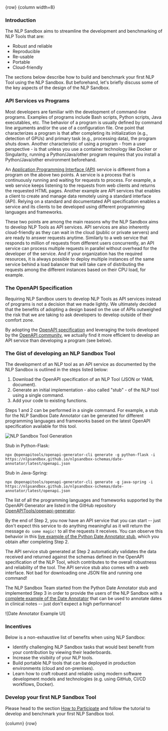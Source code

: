 <!-- markdownlint-disable-next-line first-line-h1 -->
{row}
{column width=8}

### Introduction

The NLP Sandbox aims to streamline the development and benchmarking of NLP Tools that are:

- Robust and reliable
- Reproducible
- Re-usable
- Portable
- Cloud-friendly

The sections below describe how to build and benchmark your first NLP Tool using the NLP Sandbox. But beforehand, let's briefly discuss some of the key aspects of the design of the NLP Sandbox.

### API Services vs Programs

Most developers are familiar with the development of command-line programs. Examples of programs include Bash scripts, Python scripts, Java executables, etc. The behavior of a program is usually defined by command line arguments and/or the use of a configuration file. One point that characterizes a program is that after completing its initialization (e.g., detection of GPUs) and primary task (e.g., processing data), the program shuts down. Another characteristic of using a program - from a user perspective - is that unless you use a container technology like Docker or Singularity, running a Python/Java/other program requires that you install a Python/Java/other environment beforehand.

An [Application Programming Interface (API)][ibm-learn-api] service is different from a program on the above two points. A service is a process that is continuously running and waiting for requests to process. For example, a web service keeps listening to the requests from web clients and returns the requested HTML pages. Another example are API services that enables a client to create and manage data remotely using a standard interface (API). Relying on a standard and documentated API specification enables a service and its clients to be developed using different programming languages and frameworks.

These two points are among the main reasons why the NLP Sandbox aims to develop NLP Tools as API services. API services are also inherently cloud-friendly as they can wait in the cloud (public or private servers) and are ready to answer requests anytime. Similarly to a web service that responds to million of requests from different users concurrently, an API service can process multiple requests in parallel without overhead for the developer of the service. And if your organization has the required resources, it is always possible to deploy multiple instances of the same service behind a load balancer that will take care of distributing the requests among the different instances based on their CPU load, for example.

### The OpenAPI Specification

Requiring NLP Sandbox users to develop NLP Tools as API services instead of programs is not a decision that we made lightly. We ultimately decided that the benefits of adopting a design based on the use of APIs outweighed the risk that we are taking to ask developers to develop outside of their comfort zone.

By adopting the [OpenAPI specification] and leveraging the tools developed by the [OpenAPI community], we actually find it more efficient to develop an API service than developing a program (see below).

### The Gist of developing an NLP Sandbox Tool

The development of an NLP tool as an API service as documented by the NLP Sandbox is outlined in the steps listed below:

1. Download the OpenAPI specification of an NLP Tool (JSON or YAML document).
2. Generate an initial implementation - also called "stub" - of the NLP tool using a single command.
3. Add your code to existing functions.

Steps 1 and 2 can be performed in a single command. For example, a stub for the NLP Sandbox Date Annotator can be generated for different programming languages and frameworks based on the latest OpenAPI specification available for this tool.

![NLP Sandbox Tool Generation]

Stub in Python-Flask:

```console
npx @openapitools/openapi-generator-cli generate -g python-flask -i https://nlpsandbox.github.io/nlpsandbox-schemas/date-annotator/latest/openapi.json
```

Stub in Java-Spring:

```console
npx @openapitools/openapi-generator-cli generate -g java-spring -i https://nlpsandbox.github.io/nlpsandbox-schemas/date-annotator/latest/openapi.json
```

The list of all the programming languages and frameworks supported by the OpenAPI Generator are listed in the GitHub repository [OpenAPITools/openapi-generator].

By the end of Step 2, you now have an API service that you can start -- just don't expect this service to do anything meaningful as it will return the message `do some magic!` to all the requests it receives. You can observe this behavior in this [live example of the Python Date Annotator stub], which you obtain after completing Step 2.

The API service stub generated at Step 2 automatically validates the data received and returned against the schemas defined in the OpenAPI specification of the NLP Tool, which contributes to the overall robustness and reliability of the tool. The API service stub also comes with a web interface. Not bad for downloading one JSON file and running one command!

The NLP Sandbox Team started from the Python Date Annotator stub and implemented Step 3 in order to provide the users of the NLP Sandbox with a [complete example of the Date Annotator] that can be used to annotate dates in clinical notes -- just don't expect a high performance!

![Date Annotator Example UI]

### Incentives

Below is a non-exhaustive list of benefits when using NLP Sandbox:

- Identify challenging NLP Sandbox tasks that would best benefit from your contribution by viewing their leaderboards.
- Increase the visibiity of your NLP tools.
- Build portable NLP tools that can be deployed in production environments (cloud and on-premises).
- Learn how to craft robuest and reliable using modern software development models and technologies (e.g. using GitHub, CI/CD workflows, Docker).

### Develop your first NLP Sandbox Tool

Please head to the section [How to Participate] and follow the tutorial to develop and benchmark your first NLP Sandbox tool.

{column}
{row}

<!-- Images -->

[NLP Sandbox Tool Generation]: https://github.com/nlpsandbox/nlpsandbox-website-synapse/raw/staging/images/nlpsandbox-server-generation.png

<!-- Links -->

[OpenAPI specification]: https://swagger.io/specification/
[OpenAPI community]: https://www.openapis.org/
[live example of the Python Date Annotator stub]: https://date-annotator-stub.nlpsandbox.io
[complete example of the Date Annotator]: https://date-annotator-example.nlpsandbox.io
[nlpsandbox/date-annotator-example]: https://github.com/nlpsandbox/date-annotator-example
[nlpsandbox.io]: nlpsandbox.io
[nlpsandbox/nlpsandbox-schemas]: https://github.com/nlpsandbox/nlpsandbox-schemas
[Benchmark a Tool]: #!Synapse:syn22277124/wiki/608484
[ibm-learn-api]: https://www.ibm.com/cloud/learn/api
[OpenAPITools/openapi-generator]: https://github.com/OpenAPITools/openapi-generator
[How to Participate]: https://www.synapse.org/#!Synapse:syn22277124/wiki/604827
